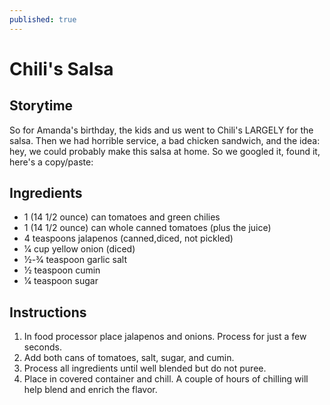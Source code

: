 ```yaml
---
published: true
---
```

# Chili's Salsa
## Storytime
So for Amanda's birthday, the kids and us went to Chili's LARGELY for the salsa. Then we had horrible service, a bad chicken sandwich, and the idea: hey, we could probably make this salsa at home. So we googled it, found it, here's a copy/paste:

## Ingredients
- 1 (14 1/2 ounce) can tomatoes and green chilies
- 1 (14 1/2 ounce) can whole canned tomatoes (plus the juice)
- 4 teaspoons jalapenos (canned,diced, not pickled)
- 1⁄4 cup yellow onion (diced)
- 1⁄2-3⁄4 teaspoon garlic salt
- 1⁄2 teaspoon cumin
- 1⁄4 teaspoon sugar

## Instructions
1. In food processor place jalapenos and onions. Process for just a few seconds.
1. Add both cans of tomatoes, salt, sugar, and cumin.
1. Process all ingredients until well blended but do not puree.
1. Place in covered container and chill. A couple of hours of chilling will help blend and enrich the flavor.
